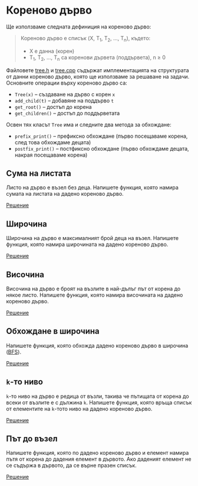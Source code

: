 Кореново дърво
==============

Ще използваме следната дефиниция на кореново дърво:
> Кореново дърво е списък
> (X, T<sub>1</sub>, T<sub>2</sub>, ..., T<sub>n</sub>), където:  
> * X е данна (корен)  
> * T<sub>1</sub>, T<sub>2</sub>, ..., T<sub>n</sub> са коренови дървета
> (поддървета), n ≥ 0

Файловете [tree.h](tree.h) и [tree.cpp](tree.cpp) съдържат
имплементацията на структурата от данни кореново дърво, която ще използваме
за решаване на задачи. Основните операции върху кореново дърво са:
* `Tree(x)` – създаване на дърво с корен `x`
* `add_child(t)` – добавяне на поддърво `t`
* `get_root()` – достъп до корена
* `get_children()` – достъп до поддърветата

Освен тях класът `Tree` има и следните два метода за обхождане:
* `prefix_print()` – префиксно обхождане (първо посещаваме корена, след това
обхождаме децата)
* `postfix_print()` – постфиксно обхождане (първо обхождаме децата, накрая
посещаваме корена)

Сума на листата
---------------
Листо на дърво е възел без деца.
Напишете функция, която намира сумата на листата на дадено кореново дърво.

[Решение](sum-leaves.cpp)

Широчина
--------
Широчина на дърво е максималният брой деца на възел.
Напишете функция, която намира широчината на дадено кореново дърво.

[Решение](breadth.cpp)

Височина
--------
Височина на дърво е броят на възлите в най-дълъг път от корена до някое листо.
Напишете функция, която намира височината на дадено кореново дърво.

[Решение](height.cpp)

Обхождане в широчина
--------------------
Напишете функция, която обхожда дадено кореново дърво в широчина
([BFS](https://en.wikipedia.org/wiki/Breadth-first_search)).

[Решение](print.cpp)

`k`-то ниво
---------
`k`-то ниво на дърво е редица от възли, такива че пътищата от корена до всеки
от възлите е с дължина `k`.
Напишете функция, която връща списък от елементите на `k`-тото ниво на дадено
кореново дърво.

[Решение](kth-level.cpp)

Път до възел
------------
Напишете функция, която по дадено кореново дърво и елемент намира пътя от
корена до дадения елемент в дървото. Ако даденият елемент не се съдържа в
дървото, да се върне празен списък.

[Решение](dfs.cpp)
